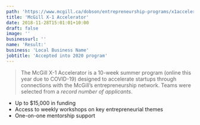 ```yaml
---
path: 'https://www.mcgill.ca/dobson/entrepreneurship-programs/x1accelerator'
title: 'McGill X-1 Accelerator'
date: 2018-11-28T15:01:01+10:00
draft: false
image: ''
businessurl: ''
name: 'Result:'
business: 'Local Business Name'
jobtitle: 'Accepted into 2020 program'
---
```


> The McGill X-1 Accelerator is a 10-week summer program (online this year due to COVID-19) designed to accelerate startups through connections with the McGill’s entrepreneurship network. Teams were selected from a _record number of applicants_. 
* Up to $15,000 in funding
* Access to weekly workshops on key entrepreneurial themes
* One-on-one mentorship support